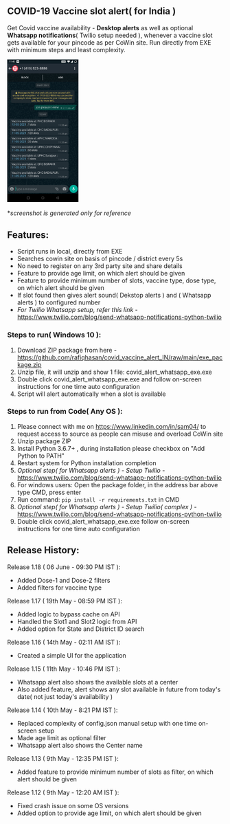 ## **COVID-19 Vaccine slot alert( for India )**
Get Covid vaccine availability - **Desktop alerts** as well as optional **Whatsapp notifications**( Twilio setup needed ), whenever a vaccine slot gets available for your pincode as per CoWin site. Run directly from EXE with minimum steps and least complexity.

<img src="/scrn_shot.jpg" width="33%"/>

**screenshot is generated only for reference*

## **Features**:
- Script runs in local, directly from EXE
- Searches cowin site on basis of pincode / district every 5s
- No need to register on any 3rd party site and share details
- Feature to provide age limit, on which alert should be given
- Feature to provide minimum number of slots, vaccine type, dose type, on which alert should be given
- If slot found then gives alert sound( Dekstop alerts ) and  ( Whatsapp alerts ) to configured number
- *For Twilio Whatsapp setup, refer this link* - https://www.twilio.com/blog/send-whatsapp-notifications-python-twilio

### Steps to run( Windows 10 ):
1. Download ZIP package from here - https://github.com/rafiqhasan/covid_vaccine_alert_IN/raw/main/exe_package.zip
2. Unzip file, it will unzip and show 1 file: covid_alert_whatsapp_exe.exe
3. Double click covid_alert_whatsapp_exe.exe and follow on-screen instructions for one time auto configuration
4. Script will alert automatically when a slot is available

### Steps to run from Code( Any OS ):
1. Please connect with me on https://www.linkedin.com/in/sam04/ to request access to source as people can misuse and overload CoWin site
2. Unzip package ZIP
3. Install Python 3.6.7+ , during installation please checkbox on "Add Python to PATH"
4. Restart system for Python installation completion
5. *Optional step( for Whatsapp alerts ) - Setup Twilio* - https://www.twilio.com/blog/send-whatsapp-notifications-python-twilio
6. For windows users: Open the package folder, in the address bar above type CMD, press enter
7. Run command: ```pip install -r requirements.txt``` in CMD
8. *Optional step( for Whatsapp alerts ) - Setup Twilio( complex )* - https://www.twilio.com/blog/send-whatsapp-notifications-python-twilio
9. Double click covid_alert_whatsapp_exe.exe follow on-screen instructions for one time auto configuration

## Release History:
Release 1.18 ( 06 June - 09:30 PM IST ):
- Added Dose-1 and Dose-2 filters
- Added filters for vaccine type

Release 1.17 ( 19th May - 08:59 PM IST ):
- Added logic to bypass cache on API
- Handled the Slot1 and Slot2 logic from API
- Added option for State and District ID search

Release 1.16 ( 14th May - 02:11 AM IST ):
- Created a simple UI for the application

Release 1.15 ( 11th May - 10:46 PM IST ):
- Whatsapp alert also shows the available slots at a center
- Also added feature, alert shows any slot available in future from today's date( not just today's availability )

Release 1.14 ( 10th May - 8:21 PM IST ):
- Replaced complexity of config.json manual setup with one time on-screen setup
- Made age limit as optional filter
- Whatsapp alert also shows the Center name

Release 1.13 ( 9th May - 12:35 PM IST ):
- Added feature to provide minimum number of slots as filter, on which alert should be given

Release 1.12 ( 9th May - 12:20 AM IST ):
- Fixed crash issue on some OS versions
- Added option to provide age limit, on which alert should be given
